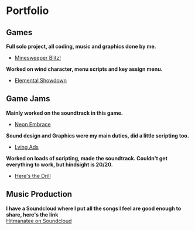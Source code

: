# Portfolio

## Games
**Full solo project, all coding, music and graphics done by me.**  
* [Minesweeper Blitz!](https://drive.google.com/file/d/11EfZLZJtQ76xGnww6XnZT_txcgwMaj3N/view?usp=sharing)

**Worked on wind character, menu scripts and key assign menu.**  
* [Elemental Showdown](https://turingschoolgamedev.itch.io/magic-elements)

## Game Jams

**Mainly worked on the soundtrack in this game.**
* [Neon Embrace](https://arbex.itch.io/neon-embrace)

**Sound design and Graphics were my main duties, did a little scripting too.**  
* [Lying Ads](https://biebrass.itch.io/lying-ads)

**Worked on loads of scripting, made the soundtrack. Couldn't get everything to work, but hindsight is 20/20.**  
* [Here's the Drill](https://globalgamejam.org/2020/games/heres-drill-2)

## Music Production

**I have a Soundcloud where I put all the songs I feel are good enough to share, here's the link**  
[Hitmanatee on Soundcloud](https://soundcloud.com/hitmanatee)